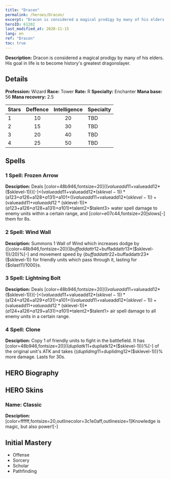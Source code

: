 ```yaml
---
title: "Dracon"
permalink: /heroes/Dracon/
excerpt: "Dracon is considered a magical prodigy by many of his elders. His goal in life is to become history's greatest dragonslayer."
heroID: 61202
last_modified_at: 2020-11-15
lang: en
ref: "Dracon"
toc: true
---
```

 **Description:** Dracon is considered a magical prodigy by many of his elders. His goal in life is to become history's greatest dragonslayer.
## Details
 **Profession:** Wizard
 **Race:** Tower
 **Rate:** R
 **Specialty:** Enchanter
 **Mana base:** 56
 **Mana recovery:** 2.5

  | Stars   |    Deffence    |  Intelligence  |      Specialty     |
  |---------|:---------------:|:---------------:|--------------------|
  |    1    | 10 | 20 | TBD |
  |    2    | 15 | 30 | TBD |
  |    3    | 20 | 40 | TBD |
  |    4    | 25 | 50 | TBD |

## Spells
### 1 Spell: Frozen Arrow
 **Desciption:** Deals [color=48b946,fontsize=20]{($valueadd11+$valueadd12*($sklevel-1))}[-]<($valueadd11+$valueadd12*($sklevel-1))*($a123+$a126+$a128+$a131)+$a101+(($valueadd11+$valueadd12*($sklevel-1))+($valueadd11+$valueadd12*($sklevel-1))*($a123+$a126+$a128+$a131)+$a101)*$talent2+$talent3> water spell damage to enemy units within a certain range, and [color=e07c44,fontsize=20]slows[-] them for 8s.

### 2 Spell: Wind Wall
 **Desciption:** Summons 1 Wall of Wind which increases dodge by {[color=48b946,fontsize=20]{($buffaddattr12+$buffaddattr13*($sklevel-1))/20}%[-] and movement speed by {$buffaddattr22+$buffaddattr23*($sklevel-1)} for friendly units which pass through it, lasting for {$olast11/1000}s.

### 3 Spell: Lightning Bolt
 **Desciption:** Deals [color=48b946,fontsize=20]{($valueadd11+$valueadd12*($sklevel-1))}[-]<($valueadd11+$valueadd12*($sklevel-1))*($a124+$a126+$a129+$a131)+$a101+(($valueadd11+$valueadd12*($sklevel-1))+($valueadd11+$valueadd12*($sklevel-1))*($a124+$a126+$a129+$a131)+$a101)*$talent2+$talent1> air spell damage to all enemy units in a certain range.

### 4 Spell: Clone
 **Desciption:** Copy 1 of friendly units to fight in the battlefield. It has [color=48b946,fontsize=20]{($dupliatk11+$dupliatk12*($sklevel-1))}%[-] of the original unit's ATK and takes {($duplidmg11+$duplidmg12*($sklevel-1))}% more damage. Lasts for 30s.

## HERO Biography
## HERO Skins
### Name: **Classic**

 **Desciption:** [color=ffffff,fontsize=20,outlinecolor=3c1e0aff,outlinesize=1]Knowledge is magic, but also power![-]


## Initial Mastery
   - Offense
   - Sorcery
   - Scholar
   - Pathfinding
